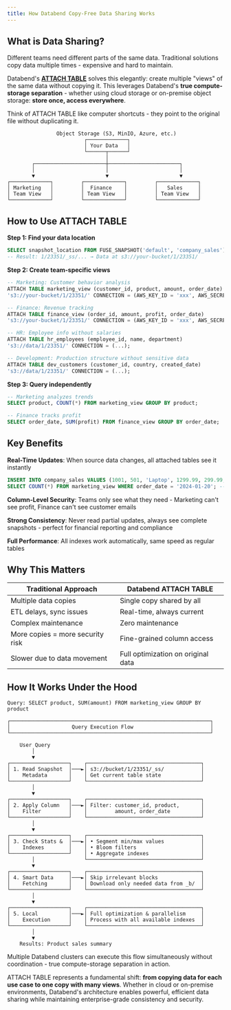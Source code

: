 ```yaml
---
title: How Databend Copy-Free Data Sharing Works
---
```


## What is Data Sharing?

Different teams need different parts of the same data. Traditional solutions copy data multiple times - expensive and hard to maintain.

Databend's **[ATTACH TABLE](/sql/sql-commands/ddl/table/attach-table)** solves this elegantly: create multiple "views" of the same data without copying it. This leverages Databend's **true compute-storage separation** - whether using cloud storage or on-premise object storage: **store once, access everywhere**.

Think of ATTACH TABLE like computer shortcuts - they point to the original file without duplicating it.

```
                Object Storage (S3, MinIO, Azure, etc.)
                         ┌─────────────┐
                         │ Your Data   │
                         └──────┬──────┘
                                │
        ┌───────────────────────┼───────────────────────┐
        │                       │                       │
        ▼                       ▼                       ▼
┌─────────────┐         ┌─────────────┐         ┌─────────────┐
│ Marketing   │         │  Finance    │         │   Sales     │
│ Team View   │         │ Team View   │         │ Team View   │
└─────────────┘         └─────────────┘         └─────────────┘
```

## How to Use ATTACH TABLE

**Step 1: Find your data location**
```sql
SELECT snapshot_location FROM FUSE_SNAPSHOT('default', 'company_sales');
-- Result: 1/23351/_ss/... → Data at s3://your-bucket/1/23351/
```

**Step 2: Create team-specific views**
```sql
-- Marketing: Customer behavior analysis
ATTACH TABLE marketing_view (customer_id, product, amount, order_date) 
's3://your-bucket/1/23351/' CONNECTION = (AWS_KEY_ID = 'xxx', AWS_SECRET_KEY = 'yyy');

-- Finance: Revenue tracking
ATTACH TABLE finance_view (order_id, amount, profit, order_date) 
's3://your-bucket/1/23351/' CONNECTION = (AWS_KEY_ID = 'xxx', AWS_SECRET_KEY = 'yyy');

-- HR: Employee info without salaries
ATTACH TABLE hr_employees (employee_id, name, department) 
's3://data/1/23351/' CONNECTION = (...);

-- Development: Production structure without sensitive data
ATTACH TABLE dev_customers (customer_id, country, created_date) 
's3://data/1/23351/' CONNECTION = (...);
```

**Step 3: Query independently**
```sql
-- Marketing analyzes trends
SELECT product, COUNT(*) FROM marketing_view GROUP BY product;

-- Finance tracks profit
SELECT order_date, SUM(profit) FROM finance_view GROUP BY order_date;
```

## Key Benefits

**Real-Time Updates**: When source data changes, all attached tables see it instantly
```sql
INSERT INTO company_sales VALUES (1001, 501, 'Laptop', 1299.99, 299.99, 'user@email.com', '2024-01-20');
SELECT COUNT(*) FROM marketing_view WHERE order_date = '2024-01-20'; -- Returns: 1
```

**Column-Level Security**: Teams only see what they need - Marketing can't see profit, Finance can't see customer emails

**Strong Consistency**: Never read partial updates, always see complete snapshots - perfect for financial reporting and compliance

**Full Performance**: All indexes work automatically, same speed as regular tables

## Why This Matters

| Traditional Approach | Databend ATTACH TABLE |
|---------------------|----------------------|
| Multiple data copies | Single copy shared by all |
| ETL delays, sync issues | Real-time, always current |
| Complex maintenance | Zero maintenance |
| More copies = more security risk | Fine-grained column access |
| Slower due to data movement | Full optimization on original data |

## How It Works Under the Hood

```
Query: SELECT product, SUM(amount) FROM marketing_view GROUP BY product

┌─────────────────────────────────────────────────────────────────┐
│                    Query Execution Flow                         │
└─────────────────────────────────────────────────────────────────┘

    User Query
        │
        ▼
┌───────────────────┐    ┌─────────────────────────────────────┐
│ 1. Read Snapshot  │───►│ s3://bucket/1/23351/_ss/            │
│    Metadata       │    │ Get current table state             │
└───────────────────┘    └─────────────────────────────────────┘
        │
        ▼
┌───────────────────┐    ┌─────────────────────────────────────┐
│ 2. Apply Column   │───►│ Filter: customer_id, product,       │
│    Filter         │    │         amount, order_date          │
└───────────────────┘    └─────────────────────────────────────┘
        │
        ▼
┌───────────────────┐    ┌─────────────────────────────────────┐
│ 3. Check Stats &  │───►│ • Segment min/max values            │
│    Indexes        │    │ • Bloom filters                     │
└───────────────────┘    │ • Aggregate indexes                 │
        │                └─────────────────────────────────────┘
        ▼
┌───────────────────┐    ┌─────────────────────────────────────┐
│ 4. Smart Data     │───►│ Skip irrelevant blocks              │
│    Fetching       │    │ Download only needed data from _b/  │
└───────────────────┘    └─────────────────────────────────────┘
        │
        ▼
┌───────────────────┐    ┌─────────────────────────────────────┐
│ 5. Local          │───►│ Full optimization & parallelism     │
│    Execution      │    │ Process with all available indexes  │
└───────────────────┘    └─────────────────────────────────────┘
        │
        ▼
    Results: Product sales summary
```

Multiple Databend clusters can execute this flow simultaneously without coordination - true compute-storage separation in action.

ATTACH TABLE represents a fundamental shift: **from copying data for each use case to one copy with many views**. Whether in cloud or on-premise environments, Databend's architecture enables powerful, efficient data sharing while maintaining enterprise-grade consistency and security.